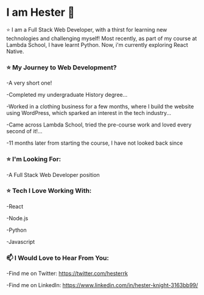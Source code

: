# I am Hester 👋



⭐ I am a Full Stack Web Developer, with a thirst for learning new technologies and challenging myself!
Most recently, as part of my course at Lambda School, I have learnt Python. Now, i'm currently exploring React Native. 


### ⭐ My Journey to Web Development?

-A very short one!

-Completed my undergraduate History degree...

-Worked in a clothing business for a few months, where I build the website using WordPress, which sparked an interest in the tech industry...

-Came across Lambda School, tried the pre-course work and loved every second of it!...

-11 months later from starting the course, I have not looked back since


### ⭐  I'm Looking For:

-A Full Stack Web Developer position

### ⭐ Tech I Love Working With:

-React

-Node.js

-Python

-Javascript


### 📫 I Would Love to Hear From You: 
-Find me on Twitter: https://twitter.com/hesterrk

-Find me on LinkedIn: https://www.linkedin.com/in/hester-knight-3163bb99/






